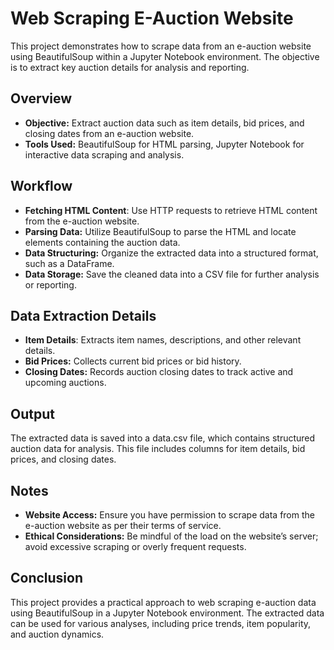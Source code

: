# Web Scraping E-Auction Website
This project demonstrates how to scrape data from an e-auction website using BeautifulSoup within a Jupyter Notebook environment. The objective is to extract key auction details for analysis and reporting.

## Overview
- **Objective:** Extract auction data such as item details, bid prices, and closing dates from an e-auction website.
- **Tools Used:** BeautifulSoup for HTML parsing, Jupyter Notebook for interactive data scraping and analysis.
## Workflow
- **Fetching HTML Content**: Use HTTP requests to retrieve HTML content from the e-auction website.
- **Parsing Data:** Utilize BeautifulSoup to parse the HTML and locate elements containing the auction data.
- **Data Structuring:** Organize the extracted data into a structured format, such as a DataFrame.
- **Data Storage:** Save the cleaned data into a CSV file for further analysis or reporting.

## Data Extraction Details
- **Item Details**: Extracts item names, descriptions, and other relevant details.
- **Bid Prices:** Collects current bid prices or bid history.
- **Closing Dates:** Records auction closing dates to track active and upcoming auctions.
## Output
The extracted data is saved into a data.csv file, which contains structured auction data for analysis. This file includes columns for item details, bid prices, and closing dates.
## Notes
- **Website Access:** Ensure you have permission to scrape data from the e-auction website as per their terms of service.
- **Ethical Considerations:** Be mindful of the load on the website’s server; avoid excessive scraping or overly frequent requests.
## Conclusion
This project provides a practical approach to web scraping e-auction data using BeautifulSoup in a Jupyter Notebook environment. The extracted data can be used for various analyses, including price trends, item popularity, and auction dynamics.

